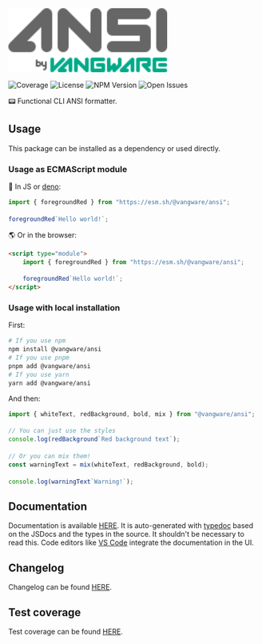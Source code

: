 <img id="logo" alt="ANSI by Vangware" src="./logo.svg" height="128" />

![Coverage][coverage-badge] ![License][license-badge]
![NPM Version][npm-version-badge] ![Open Issues][open-issues-badge]

📟 Functional CLI ANSI formatter.

## Usage

This package can be installed as a dependency or used directly.

### Usage as ECMAScript module

🦕 In JS or [deno][deno]:

```js
import { foregroundRed } from "https://esm.sh/@vangware/ansi";

foregroundRed`Hello world!`;
```

🌎 Or in the browser:

```html
<script type="module">
	import { foregroundRed } from "https://esm.sh/@vangware/ansi";

	foregroundRed`Hello world!`;
</script>
```

### Usage with local installation

First:

```bash
# If you use npm
npm install @vangware/ansi
# If you use pnpm
pnpm add @vangware/ansi
# If you use yarn
yarn add @vangware/ansi
```

And then:

```js
import { whiteText, redBackground, bold, mix } from "@vangware/ansi";

// You can just use the styles
console.log(redBackground`Red background text`);

// Or you can mix them!
const warningText = mix(whiteText, redBackground, bold);

console.log(warningText`Warning!`);
```

## Documentation

Documentation is available [HERE][documentation]. It is auto-generated with
[typedoc][typedoc] based on the JSDocs and the types in the source. It shouldn't
be necessary to read this. Code editors like [VS Code][vscode] integrate the
documentation in the UI.

## Changelog

Changelog can be found [HERE][changelog].

## Test coverage

Test coverage can be found [HERE][coverage].

<!-- Reference -->

[changelog]: https://github.com/vangware/ansi/blob/main/CHANGELOG.md
[coverage-badge]:
	https://img.shields.io/coveralls/github/vangware/ansi.svg?style=for-the-badge&labelColor=666&color=0a8&link=https://coveralls.io/github/vangware/ansi
[coverage]: https://coveralls.io/github/vangware/ansi
[deno]: https://deno.land/
[documentation]: https://ansi.vangware.com
[license-badge]:
	https://img.shields.io/npm/l/@vangware/ansi.svg?style=for-the-badge&labelColor=666&color=0a8&link=https://github.com/vangware/ansi/blob/main/LICENSE
[npm-version-badge]:
	https://img.shields.io/npm/v/@vangware/ansi.svg?style=for-the-badge&labelColor=666&color=0a8&link=https://npm.im/@vangware/ansi
[open-issues-badge]:
	https://img.shields.io/github/issues/vangware/ansi.svg?style=for-the-badge&labelColor=666&color=0a8&link=https://github.com/vangware/ansi/issues
[typedoc]: https://typedoc.org/
[vscode]: https://code.visualstudio.com/
